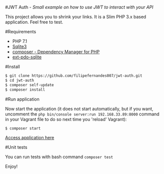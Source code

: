 
#JWT Auth - _Small example on how to use JWT to interact with your API_ 

This project allows you to shrink your links. It is a Slim PHP 3.x based application. Feel free to test.

#Requirements

* PHP 7.1
* [Sqlite3](https://www.sqlite.org/index.html)
* [composer - Dependency Manager for PHP](https://getcomposer.org/download/) 
* [ext-pdo-sqlite](http://php.net/manual/en/ref.pdo-sqlite.php)

#Install

```bash
$ git clone https://github.com/filipefernandes007/jwt-auth.git
$ cd jwt-auth
$ composer self-update
$ composer install
```

#Run application

Now start the application (it does not start automatically, but if you want, uncomment the `` php bin/console server:run 192.168.33.89:8000 `` command in your Vagrant file to do so next time you 'reload' Vagrant):  

```bash
$ composer start
```

[Access application here](http://localhost:8090) 

#Unit tests

You can run tests with bash command ``` composer test ```

Enjoy!